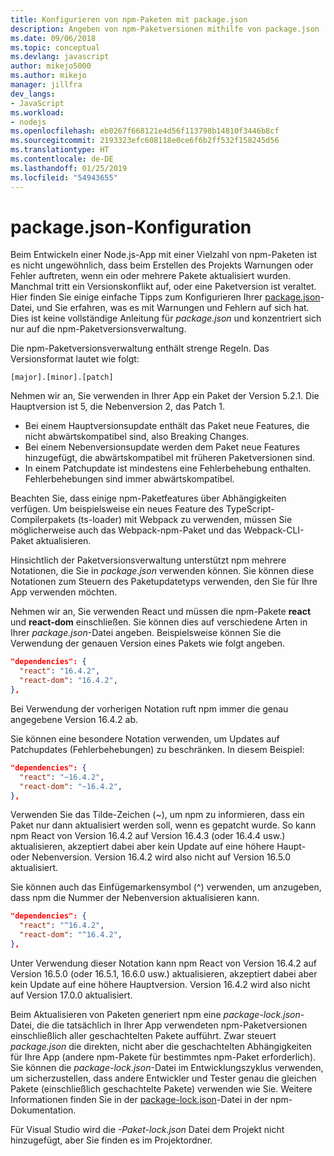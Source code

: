 ```yaml
---
title: Konfigurieren von npm-Paketen mit package.json
description: Angeben von npm-Paketversionen mithilfe von package.json
ms.date: 09/06/2018
ms.topic: conceptual
ms.devlang: javascript
author: mikejo5000
ms.author: mikejo
manager: jillfra
dev_langs:
- JavaScript
ms.workload:
- nodejs
ms.openlocfilehash: eb0267f668121e4d56f113798b14810f3446b8cf
ms.sourcegitcommit: 2193323efc608118e0ce6f6b2ff532f158245d56
ms.translationtype: HT
ms.contentlocale: de-DE
ms.lasthandoff: 01/25/2019
ms.locfileid: "54943655"
---
```

# <a name="packagejson-configuration"></a>package.json-Konfiguration

Beim Entwickeln einer Node.js-App mit einer Vielzahl von npm-Paketen ist es nicht ungewöhnlich, dass beim Erstellen des Projekts Warnungen oder Fehler auftreten, wenn ein oder mehrere Pakete aktualisiert wurden. Manchmal tritt ein Versionskonflikt auf, oder eine Paketversion ist veraltet. Hier finden Sie einige einfache Tipps zum Konfigurieren Ihrer [package.json](https://docs.npmjs.com/files/package.json)-Datei, und Sie erfahren, was es mit Warnungen und Fehlern auf sich hat. Dies ist keine vollständige Anleitung für *package.json* und konzentriert sich nur auf die npm-Paketversionsverwaltung.

Die npm-Paketversionsverwaltung enthält strenge Regeln. Das Versionsformat lautet wie folgt:

    [major].[minor].[patch]

Nehmen wir an, Sie verwenden in Ihrer App ein Paket der Version 5.2.1. Die Hauptversion ist 5, die Nebenversion 2, das Patch 1.

* Bei einem Hauptversionsupdate enthält das Paket neue Features, die nicht abwärtskompatibel sind, also Breaking Changes.
* Bei einem Nebenversionsupdate werden dem Paket neue Features hinzugefügt, die abwärtskompatibel mit früheren Paketversionen sind.
* In einem Patchupdate ist mindestens eine Fehlerbehebung enthalten. Fehlerbehebungen sind immer abwärtskompatibel.

Beachten Sie, dass einige npm-Paketfeatures über Abhängigkeiten verfügen. Um beispielsweise ein neues Feature des TypeScript-Compilerpakets (ts-loader) mit Webpack zu verwenden, müssen Sie möglicherweise auch das Webpack-npm-Paket und das Webpack-CLI-Paket aktualisieren.

Hinsichtlich der Paketversionsverwaltung unterstützt npm mehrere Notationen, die Sie in *package.json* verwenden können. Sie können diese Notationen zum Steuern des Paketupdatetyps verwenden, den Sie für Ihre App verwenden möchten.

Nehmen wir an, Sie verwenden React und müssen die npm-Pakete **react** und **react-dom** einschließen. Sie können dies auf verschiedene Arten in Ihrer *package.json*-Datei angeben. Beispielsweise können Sie die Verwendung der genauen Version eines Pakets wie folgt angeben.

  ```json
  "dependencies": {
    "react": "16.4.2",
    "react-dom": "16.4.2",
  },
  ```

Bei Verwendung der vorherigen Notation ruft npm immer die genau angegebene Version 16.4.2 ab.

Sie können eine besondere Notation verwenden, um Updates auf Patchupdates (Fehlerbehebungen) zu beschränken. In diesem Beispiel:

  ```json
  "dependencies": {
    "react": "~16.4.2",
    "react-dom": "~16.4.2",
  },
  ```

Verwenden Sie das Tilde-Zeichen (~), um npm zu informieren, dass ein Paket nur dann aktualisiert werden soll, wenn es gepatcht wurde. So kann npm React von Version 16.4.2 auf Version 16.4.3 (oder 16.4.4 usw.) aktualisieren, akzeptiert dabei aber kein Update auf eine höhere Haupt- oder Nebenversion. Version 16.4.2 wird also nicht auf Version 16.5.0 aktualisiert.

Sie können auch das Einfügemarkensymbol (^) verwenden, um anzugeben, dass npm die Nummer der Nebenversion aktualisieren kann.

  ```json
  "dependencies": {
    "react": "^16.4.2",
    "react-dom": "^16.4.2",
  },
  ```

Unter Verwendung dieser Notation kann npm React von Version 16.4.2 auf Version 16.5.0 (oder 16.5.1, 16.6.0 usw.) aktualisieren, akzeptiert dabei aber kein Update auf eine höhere Hauptversion. Version 16.4.2 wird also nicht auf Version 17.0.0 aktualisiert.

Beim Aktualisieren von Paketen generiert npm eine *package-lock.json*-Datei, die die tatsächlich in Ihrer App verwendeten npm-Paketversionen einschließlich aller geschachtelten Pakete aufführt. Zwar steuert *package.json* die direkten, nicht aber die geschachtelten Abhängigkeiten für Ihre App (andere npm-Pakete für bestimmtes npm-Paket erforderlich). Sie können die *package-lock.json*-Datei im Entwicklungszyklus verwenden, um sicherzustellen, dass andere Entwickler und Tester genau die gleichen Pakete (einschließlich geschachtelte Pakete) verwenden wie Sie. Weitere Informationen finden Sie in der [package-lock.json](https://docs.npmjs.com/files/package-lock.json)-Datei in der npm-Dokumentation.

Für Visual Studio wird die *-Paket-lock.json* Datei dem Projekt nicht hinzugefügt, aber Sie finden es im Projektordner.
